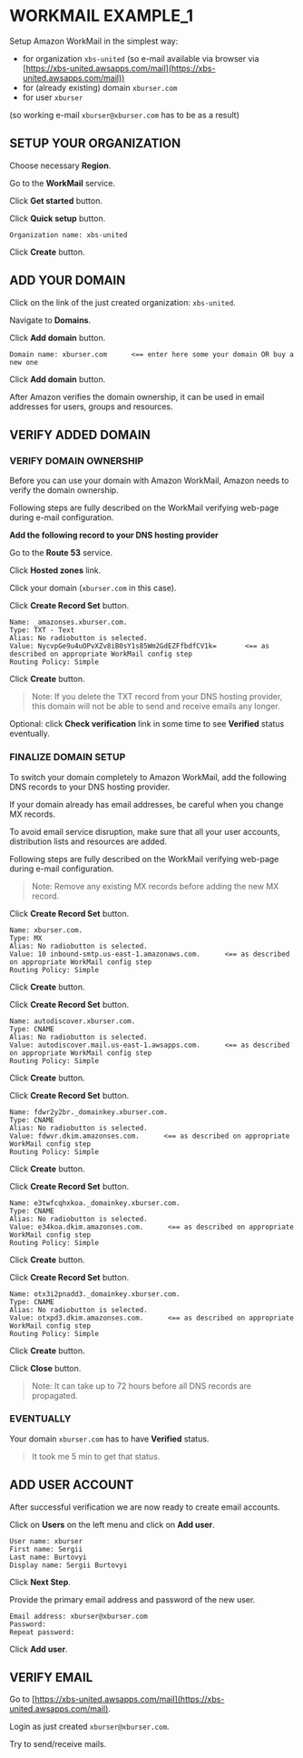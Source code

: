 # WORKMAIL EXAMPLE_1

Setup Amazon WorkMail in the simplest way:
  - for organization `xbs-united` (so e-mail available via browser via [https://xbs-united.awsapps.com/mail](https://xbs-united.awsapps.com/mail))
  - for (already existing) domain `xburser.com`
  - for user `xburser`

(so working e-mail `xburser@xburser.com` has to be as a result)




## SETUP YOUR ORGANIZATION

Choose necessary **Region**.

Go to the **WorkMail** service.

Click **Get started** button.

Click **Quick setup** button.

```
Organization name: xbs-united
```

Click **Create** button.





## ADD YOUR DOMAIN

Click on the link of the just created organization: `xbs-united`.

Navigate to **Domains**.

Click **Add domain** button.

```
Domain name: xburser.com      <== enter here some your domain OR buy a new one
```

Click **Add domain** button.


After Amazon verifies the domain ownership, it can be used in email addresses for users, groups and resources.





## VERIFY ADDED DOMAIN



### VERIFY DOMAIN OWNERSHIP

Before you can use your domain with Amazon WorkMail, Amazon needs to verify the domain ownership.

Following steps are fully described on the WorkMail verifying web-page during e-mail configuration.

**Add the following record to your DNS hosting provider**

Go to the **Route 53** service.

Click **Hosted zones** link.

Click your domain (`xburser.com` in this case).

Click **Create Record Set** button.
```
Name: _amazonses.xburser.com.
Type: TXT - Text
Alias: No radiobutton is selected.
Value: NycvpGe9u4uOPvXZv8iB0sY1s85Wm2GdEZFfbdfCV1k=       <== as described on appropriate WorkMail config step
Routing Policy: Simple
```

Click **Create** button.

> Note: If you delete the TXT record from your DNS hosting provider, this domain will not be able to send and receive emails any longer.

Optional: click **Check verification** link in some time to see **Verified** status eventually.





### FINALIZE DOMAIN SETUP

To switch your domain completely to Amazon WorkMail, add the following DNS records to your DNS hosting provider.

If your domain already has email addresses, be careful when you change MX records. 

To avoid email service disruption, make sure that all your user accounts, distribution lists and resources are added.


Following steps are fully described on the WorkMail verifying web-page during e-mail configuration.


> Note: Remove any existing MX records before adding the new MX record.

Click **Create Record Set** button.
```
Name: xburser.com.
Type: MX
Alias: No radiobutton is selected.
Value: 10 inbound-smtp.us-east-1.amazonaws.com.      <== as described on appropriate WorkMail config step
Routing Policy: Simple
```

Click **Create** button.



Click **Create Record Set** button.
```
Name: autodiscover.xburser.com.
Type: CNAME
Alias: No radiobutton is selected.
Value: autodiscover.mail.us-east-1.awsapps.com.      <== as described on appropriate WorkMail config step
Routing Policy: Simple
```

Click **Create** button.



Click **Create Record Set** button.
```
Name: fdwr2y2br._domainkey.xburser.com.
Type: CNAME
Alias: No radiobutton is selected.
Value: fdwvr.dkim.amazonses.com.      <== as described on appropriate WorkMail config step
Routing Policy: Simple
```

Click **Create** button.


Click **Create Record Set** button.
```
Name: e3twfcqhxkoa._domainkey.xburser.com.
Type: CNAME
Alias: No radiobutton is selected.
Value: e34koa.dkim.amazonses.com.      <== as described on appropriate WorkMail config step
Routing Policy: Simple
```

Click **Create** button.



Click **Create Record Set** button.
```
Name: otx3i2pnadd3._domainkey.xburser.com.
Type: CNAME
Alias: No radiobutton is selected.
Value: otxpd3.dkim.amazonses.com.      <== as described on appropriate WorkMail config step
Routing Policy: Simple
```

Click **Create** button.

Click **Close** button.

> Note: It can take up to 72 hours before all DNS records are propagated.


### EVENTUALLY

Your domain `xburser.com` has to have **Verified** status.

> It took me 5 min to get that status.





## ADD USER ACCOUNT

After successful verification we are now ready to create email accounts.

Click on **Users** on the left menu and click on **Add user**.
```
User name: xburser
First name: Sergii
Last name: Burtovyi
Display name: Sergii Burtovyi
```

Click **Next Step**.

Provide the primary email address and password of the new user.
```
Email address: xburser@xburser.com
Password:
Repeat password:
```

Click **Add user**.



## VERIFY EMAIL

Go to [https://xbs-united.awsapps.com/mail](https://xbs-united.awsapps.com/mail).

Login as just created `xburser@xburser.com`.

Try to send/receive mails.




















